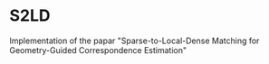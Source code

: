 # S2LD
Implementation of the papar "Sparse-to-Local-Dense Matching for Geometry-Guided Correspondence Estimation"
